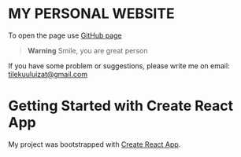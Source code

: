 # MY PERSONAL WEBSITE 

To open the page use [GitHub page](https://thetilekovich.github.io/thetilekovich) <br/>
> **Warning** Smile, you are great person
 
If you have some problem or suggestions, please write me on 
   email: tilekuuluizat@gmail.com

  
# Getting Started with Create React App
My project was bootstrapped with [Create React App](https://github.com/facebook/create-react-app).

